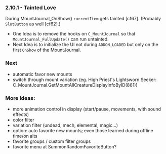 ### 2.10.1 - Tainted Love
During MountJournal_OnShow() ``currentItem`` gets tainted [cf67]. (Probably ``SlotButton`` as well [cf62].)
- One Idea is to remove the hooks on ``C_MountJournal`` so that ``MountJournal_FullUpdate()`` can run untainted.
- Next Idea is to initialize the UI not during ``ADDON_LOADED`` but only on the first ``OnShow`` of the MountJournal.


### Next
- automatic favor new mounts 
- switch through mount variation (eg. High Priest's Lightsworn Seeker: C_MountJournal.GetMountAllCreatureDisplayInfoByID(861))

### More Ideas:
- more animation control in display (start/pause, movements, with sound effects)
- color filter
- variation filter (undead, mech, elemental, magic...)
- option: auto favorite new mounts; even those learned during offline time/on alts
- favorite groups / custom filter groups
- favorite menu at SummonRandomFavoriteButton?